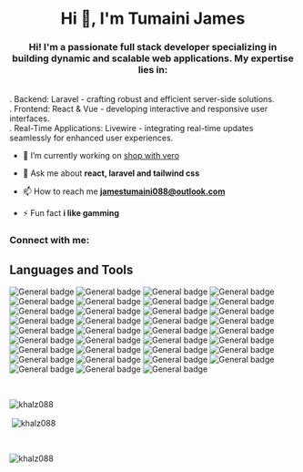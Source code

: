 <h1 align="center">Hi 👋, I'm Tumaini James</h1>
<h3 align="center">Hi! I'm a passionate full stack developer specializing in building dynamic and scalable web applications. My expertise lies in:</h3>

<br>
. Backend: Laravel - crafting robust and efficient server-side solutions.

<br>
. Frontend: React & Vue - developing interactive and responsive user interfaces.

<br>
. Real-Time Applications: Livewire - integrating real-time updates seamlessly for enhanced user experiences. 


<br>

- 🔭 I’m currently working on [shop with vero](https://shopwithvero.com/)

- 💬 Ask me about **react, laravel and tailwind css**

- 📫 How to reach me **jamestumaini088@outlook.com**

- ⚡ Fun fact **i like gamming**

<h3 align="left">Connect with me:</h3>
<p align="left">
</p>


## Languages and Tools
![General badge](https://img.shields.io/badge/Laravel-FF2D20?style=for-the-badge&logo=laravel&logoColor=white)
![General badge](https://img.shields.io/badge/Vue%20js-35495E?style=for-the-badge&logo=vuedotjs&logoColor=4FC08D)
![General badge](https://img.shields.io/badge/Vuetify-1867C0?style=for-the-badge&logo=vuetify&logoColor=white)
![General badge](https://img.shields.io/badge/nuxt%20js-00C58E?style=for-the-badge&logo=nuxtdotjs&logoColor=white)
![General badge](https://img.shields.io/badge/Flutter-02569B?style=for-the-badge&logo=flutter&logoColor=white)
![General badge](https://img.shields.io/badge/Dart-0175C2?style=for-the-badge&logo=dart&logoColor=white)
![General badge](https://img.shields.io/badge/axios-671ddf?&style=for-the-badge&logo=axios&logoColor=white)
![General badge](https://img.shields.io/badge/Bootstrap-563D7C?style=for-the-badge&logo=bootstrap&logoColor=white)
![General badge](https://img.shields.io/badge/Font_Awesome-339AF0?style=for-the-badge&logo=fontawesome&logoColor=white)
![General badge](https://img.shields.io/badge/Postman-FF6C37?style=for-the-badge&logo=Postman&logoColor=white)
![General badge](https://img.shields.io/badge/PHP-777BB4?style=for-the-badge&logo=php&logoColor=white)
![General badge](https://img.shields.io/badge/JavaScript-323330?style=for-the-badge&logo=javascript&logoColor=F7DF1E)
![General badge](https://img.shields.io/badge/CSS3-1572B6?style=for-the-badge&logo=css3&logoColor=white)
![General badge](https://img.shields.io/badge/HTML5-E34F26?style=for-the-badge&logo=html5&logoColor=white)
![General badge](http://img.shields.io/badge/-PHPStorm-181717?style=for-the-badge&logo=phpstorm&logoColor=white)
![General badge](https://img.shields.io/badge/Visual_Studio_Code-0078D4?style=for-the-badge&logo=visual%20studio%20code&logoColor=white)
![General badge](https://img.shields.io/badge/Vercel-000000?style=for-the-badge&logo=vercel&logoColor=white)
![General badge](https://img.shields.io/badge/Capacitor-119EFF?style=for-the-badge&logo=Capacitor&logoColor=white)
![General badge](https://img.shields.io/badge/Ionic-3880FF?style=for-the-badge&logo=ionic&logoColor=white)
![General badge](https://img.shields.io/badge/Android-3DDC84?style=for-the-badge&logo=android&logoColor=white)
![General badge](https://img.shields.io/badge/Kali_Linux-557C94?style=for-the-badge&logo=kali-linux&logoColor=white)
![General badge](https://img.shields.io/badge/Linux-FCC624?style=for-the-badge&logo=linux&logoColor=black)
![General badge](https://img.shields.io/badge/mac%20os-000000?style=for-the-badge&logo=apple&logoColor=white)
![General badge](https://img.shields.io/badge/Ubuntu-E95420?style=for-the-badge&logo=ubuntu&logoColor=white)
![General badge](https://img.shields.io/badge/Windows-0078D6?style=for-the-badge&logo=windows&logoColor=white)
![General badge](https://img.shields.io/badge/Windows_11-0078d4?style=for-the-badge&logo=windows-11&logoColor=white)
![General badge](https://img.shields.io/badge/Laragon-0E83CD?style=for-the-badge&logo=Laragon&logoColor=white)
![General badge](https://img.shields.io/badge/MySQL-005C84?style=for-the-badge&logo=mysql&logoColor=white)
![General badge](https://img.shields.io/badge/PostgreSQL-316192?style=for-the-badge&logo=postgresql&logoColor=white)
![General badge](https://img.shields.io/badge/Apache-D22128?style=for-the-badge&logo=Apache&logoColor=white)
![General badge](https://img.shields.io/badge/Xampp-F37623?style=for-the-badge&logo=xampp&logoColor=white)
![General badge](https://img.shields.io/badge/Brave-FF1B2D?style=for-the-badge&logo=Brave&logoColor=white)
![General badge](https://img.shields.io/badge/Google_chrome-4285F4?style=for-the-badge&logo=Google-chrome&logoColor=white)
![General badge](https://img.shields.io/badge/Safari-FF1B2D?style=for-the-badge&logo=Safari&logoColor=white)
![General badge](https://img.shields.io/badge/Tor_Browser-7D4698?style=for-the-badge&logo=Tor-Browser&logoColor=white)

<br>

<p><img align="left" src="https://github-readme-stats.vercel.app/api/top-langs?username=khalz088&show_icons=true&locale=en&layout=compact" alt="khalz088" /></p>
<br>
<p>&nbsp;<img align="center" src="https://github-readme-stats.vercel.app/api?username=khalz088&show_icons=true&locale=en" alt="khalz088" /></p>
<br>
<p><img align="center" src="https://github-readme-streak-stats.herokuapp.com/?user=khalz088&" alt="khalz088" /></p>
<br>

